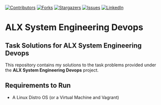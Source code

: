 [![Contributors][contributors-shield]][contributors-url]
[![Forks][forks-shield]][forks-url]
[![Stargazers][stars-shield]][stars-url]
[![Issues][issues-shield]][issues-url]
[![LinkedIn][linkedin-shield]][linkedin-url]

# ALX System Engineering Devops

## Task Solutions for ALX System Engineering Devops
 
This repository contains my solutions to the task problems provided under the **ALX System Engineering Devops** project.

## Requirements to Run

- A Linux Distro OS (or a Virtual Machine and Vagrant)

[contributors-shield]: https://img.shields.io/github/contributors/Chizaram-Igolo/alx-system_engineering-devops.svg?style=for-the-badge
[contributors-url]: https://github.com/Chizaram-Igolo/alx-system_engineering-devops/graphs/contributors
[forks-shield]: https://img.shields.io/github/forks/Chizaram-Igolo/alx-system_engineering-devops.svg?style=for-the-badge
[forks-url]: https://github.com/Chizaram-Igolo/alx-system_engineering-devops/network/members
[stars-shield]: https://img.shields.io/github/stars/Chizaram-Igolo/alx-system_engineering-devops.svg?style=for-the-badge
[stars-url]: https://github.com/Chizaram-Igolo/alx-system_engineering-devops/stargazers
[issues-shield]: https://img.shields.io/github/issues/Chizaram-Igolo/alx-system_engineering-devops.svg?style=for-the-badge
[issues-url]: https://github.com/Chizaram-Igolo/alx-system_engineering-devops/issues
[linkedin-shield]: https://img.shields.io/badge/-LinkedIn-black.svg?style=for-the-badge&logo=linkedin&colorB=555
[linkedin-url]: https://linkedin.com/in/emmanueligolo
